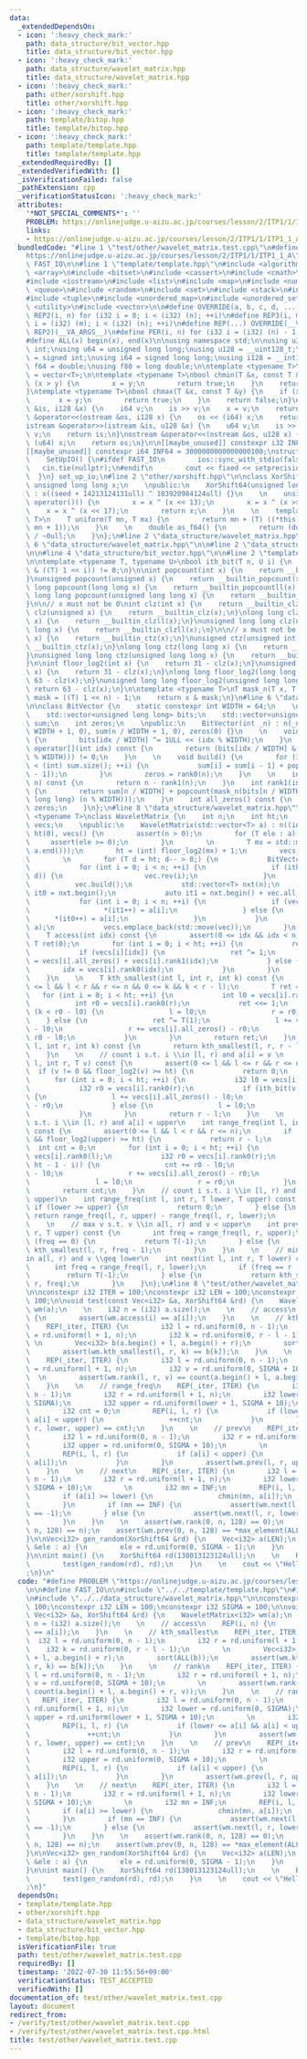 ```yaml
---
data:
  _extendedDependsOn:
  - icon: ':heavy_check_mark:'
    path: data_structure/bit_vector.hpp
    title: data_structure/bit_vector.hpp
  - icon: ':heavy_check_mark:'
    path: data_structure/wavelet_matrix.hpp
    title: data_structure/wavelet_matrix.hpp
  - icon: ':heavy_check_mark:'
    path: other/xorshift.hpp
    title: other/xorshift.hpp
  - icon: ':heavy_check_mark:'
    path: template/bitop.hpp
    title: template/bitop.hpp
  - icon: ':heavy_check_mark:'
    path: template/template.hpp
    title: template/template.hpp
  _extendedRequiredBy: []
  _extendedVerifiedWith: []
  _isVerificationFailed: false
  _pathExtension: cpp
  _verificationStatusIcon: ':heavy_check_mark:'
  attributes:
    '*NOT_SPECIAL_COMMENTS*': ''
    PROBLEM: https://onlinejudge.u-aizu.ac.jp/courses/lesson/2/ITP1/1/ITP1_1_A
    links:
    - https://onlinejudge.u-aizu.ac.jp/courses/lesson/2/ITP1/1/ITP1_1_A
  bundledCode: "#line 1 \"test/other/wavelet_matrix.test.cpp\"\n#define PROBLEM \"\
    https://onlinejudge.u-aizu.ac.jp/courses/lesson/2/ITP1/1/ITP1_1_A\"\n\n#define\
    \ FAST_IO\n\n#line 1 \"template/template.hpp\"\n#include <algorithm>\n#include\
    \ <array>\n#include <bitset>\n#include <cassert>\n#include <cmath>\n#include <iomanip>\n\
    #include <iostream>\n#include <list>\n#include <map>\n#include <numeric>\n#include\
    \ <queue>\n#include <random>\n#include <set>\n#include <stack>\n#include <string>\n\
    #include <tuple>\n#include <unordered_map>\n#include <unordered_set>\n#include\
    \ <utility>\n#include <vector>\n\n#define OVERRIDE(a, b, c, d, ...) d\n#define\
    \ REP2(i, n) for (i32 i = 0; i < (i32) (n); ++i)\n#define REP3(i, m, n) for (i32\
    \ i = (i32) (m); i < (i32) (n); ++i)\n#define REP(...) OVERRIDE(__VA_ARGS__, REP3,\
    \ REP2)(__VA_ARGS__)\n#define PER(i, n) for (i32 i = (i32) (n) - 1; i >= 0; --i)\n\
    #define ALL(x) begin(x), end(x)\n\nusing namespace std;\n\nusing u32 = unsigned\
    \ int;\nusing u64 = unsigned long long;\nusing u128 = __uint128_t;\nusing i32\
    \ = signed int;\nusing i64 = signed long long;\nusing i128 = __int128_t;\nusing\
    \ f64 = double;\nusing f80 = long double;\n\ntemplate <typename T>\nusing Vec\
    \ = vector<T>;\n\ntemplate <typename T>\nbool chmin(T &x, const T &y) {\n    if\
    \ (x > y) {\n        x = y;\n        return true;\n    }\n    return false;\n\
    }\ntemplate <typename T>\nbool chmax(T &x, const T &y) {\n    if (x < y) {\n \
    \       x = y;\n        return true;\n    }\n    return false;\n}\n\nistream &operator>>(istream\
    \ &is, i128 &x) {\n    i64 v;\n    is >> v;\n    x = v;\n    return is;\n}\nostream\
    \ &operator<<(ostream &os, i128 x) {\n    os << (i64) x;\n    return os;\n}\n\
    istream &operator>>(istream &is, u128 &x) {\n    u64 v;\n    is >> v;\n    x =\
    \ v;\n    return is;\n}\nostream &operator<<(ostream &os, u128 x) {\n    os <<\
    \ (u64) x;\n    return os;\n}\n\n[[maybe_unused]] constexpr i32 INF = 1000000100;\n\
    [[maybe_unused]] constexpr i64 INF64 = 3000000000000000100;\nstruct SetUpIO {\n\
    \    SetUpIO() {\n#ifdef FAST_IO\n        ios::sync_with_stdio(false);\n     \
    \   cin.tie(nullptr);\n#endif\n        cout << fixed << setprecision(15);\n  \
    \  }\n} set_up_io;\n#line 2 \"other/xorshift.hpp\"\n\nclass XorShift64 {\n   \
    \ unsigned long long x;\n    \npublic:\n    XorShift64(unsigned long long seed)\
    \ : x((seed + 14213124131ull) ^ 103920984124ull) {}\n    \n    unsigned long long\
    \ operator()() {\n        x = x ^ (x << 13);\n        x = x ^ (x >> 7);\n    \
    \    x = x ^ (x << 17);\n        return x;\n    }\n    \n    template <typename\
    \ T>\n    T uniform(T mn, T mx) {\n        return mn + (T) ((*this)() % (mx -\
    \ mn + 1));\n    }\n    \n    double as_f64() {\n        return (double) (*this)()\
    \ / ~0ull;\n    }\n};\n#line 2 \"data_structure/wavelet_matrix.hpp\"\n\n#line\
    \ 6 \"data_structure/wavelet_matrix.hpp\"\n\n#line 2 \"data_structure/bit_vector.hpp\"\
    \n\n#line 4 \"data_structure/bit_vector.hpp\"\n\n#line 2 \"template/bitop.hpp\"\
    \n\ntemplate <typename T, typename U>\nbool ith_bit(T n, U i) {\n    return (n\
    \ & ((T) 1 << i)) != 0;\n}\n\nint popcount(int x) {\n    return __builtin_popcount(x);\n\
    }\nunsigned popcount(unsigned x) {\n    return __builtin_popcount(x);\n}\nlong\
    \ long popcount(long long x) {\n    return __builtin_popcountll(x);\n}\nunsigned\
    \ long long popcount(unsigned long long x) {\n    return __builtin_popcountll(x);\n\
    }\n\n// x must not be 0\nint clz(int x) {\n    return __builtin_clz(x);\n}\nunsigned\
    \ clz(unsigned x) {\n    return __builtin_clz(x);\n}\nlong long clz(long long\
    \ x) {\n    return __builtin_clzll(x);\n}\nunsigned long long clz(unsigned long\
    \ long x) {\n    return __builtin_clzll(x);\n}\n\n// x must not be 0\nint ctz(int\
    \ x) {\n    return __builtin_ctz(x);\n}\nunsigned ctz(unsigned int x) {\n    return\
    \ __builtin_ctz(x);\n}\nlong long ctz(long long x) {\n    return __builtin_ctzll(x);\n\
    }\nunsigned long long ctz(unsigned long long x) {\n    return __builtin_ctzll(x);\n\
    }\n\nint floor_log2(int x) {\n    return 31 - clz(x);\n}\nunsigned floor_log2(unsigned\
    \ x) {\n    return 31 - clz(x);\n}\nlong long floor_log2(long long x) {\n    return\
    \ 63 - clz(x);\n}\nunsigned long long floor_log2(unsigned long long x) {\n   \
    \ return 63 - clz(x);\n}\n\ntemplate <typename T>\nT mask_n(T x, T n) {\n    T\
    \ mask = ((T) 1 << n) - 1;\n    return x & mask;\n}\n#line 6 \"data_structure/bit_vector.hpp\"\
    \n\nclass BitVector {\n    static constexpr int WIDTH = 64;\n    \n    int n;\n\
    \    std::vector<unsigned long long> bits;\n    std::vector<unsigned long long>\
    \ sum;\n    int zeros;\n    \npublic:\n    BitVector(int _n) : n(_n), bits(n /\
    \ WIDTH + 1, 0), sum(n / WIDTH + 1, 0), zeros(0) {}\n    \n    void rev(int idx)\
    \ {\n        bits[idx / WIDTH] ^= 1ULL << (idx % WIDTH);\n    }\n    \n    bool\
    \ operator[](int idx) const {\n        return (bits[idx / WIDTH] & (1ULL << (idx\
    \ % WIDTH))) != 0;\n    }\n    \n    void build() {\n        for (int i = 1; i\
    \ < (int) sum.size(); ++i) {\n            sum[i] = sum[i - 1] + popcount(bits[i\
    \ - 1]);\n        }\n        zeros = rank0(n);\n    }\n    \n    int rank0(int\
    \ n) const {\n        return n - rank1(n);\n    }\n    int rank1(int n) const\
    \ {\n        return sum[n / WIDTH] + popcount(mask_n(bits[n / WIDTH], (unsigned\
    \ long long) (n % WIDTH)));\n    }\n    int all_zeros() const {\n        return\
    \ zeros;\n    }\n};\n#line 8 \"data_structure/wavelet_matrix.hpp\"\n\ntemplate\
    \ <typename T>\nclass WaveletMatrix {\n    int n;\n    int ht;\n    std::vector<BitVector>\
    \ vecs;\n    \npublic:\n    WaveletMatrix(std::vector<T> a) : n((int) a.size()),\
    \ ht(0), vecs() {\n        assert(n > 0);\n        for (T ele : a) {\n       \
    \     assert(ele >= 0);\n        }\n        \n        T mx = std::max(T(1), *std::max_element(a.begin(),\
    \ a.end()));\n        ht = (int) floor_log2(mx) + 1;\n        vecs.reserve(ht);\n\
    \        \n        for (T d = ht; d-- > 0;) {\n            BitVector vec(n);\n\
    \            for (int i = 0; i < n; ++i) {\n                if (ith_bit(a[i],\
    \ d)) {\n                    vec.rev(i);\n                }\n            }\n \
    \           vec.build();\n            std::vector<T> nxt(n);\n            auto\
    \ it0 = nxt.begin();\n            auto it1 = nxt.begin() + vec.all_zeros();\n\
    \            for (int i = 0; i < n; ++i) {\n                if (vec[i]) {\n  \
    \                  *(it1++) = a[i];\n                } else {\n              \
    \      *(it0++) = a[i];\n                }\n            }\n            std::swap(nxt,\
    \ a);\n            vecs.emplace_back(std::move(vec));\n        }\n    }\n    \n\
    \    T access(int idx) const {\n        assert(0 <= idx && idx < n);\n       \
    \ T ret(0);\n        for (int i = 0; i < ht; ++i) {\n            ret <<= 1;\n\
    \            if (vecs[i][idx]) {\n                ret ^= 1;\n                idx\
    \ = vecs[i].all_zeros() + vecs[i].rank1(idx);\n            } else {\n        \
    \        idx = vecs[i].rank0(idx);\n            }\n        }\n        return ret;\n\
    \    }\n    \n    T kth_smallest(int l, int r, int k) const {\n        assert(0\
    \ <= l && l < r && r <= n && 0 <= k && k < r - l);\n        T ret = 0;\n     \
    \   for (int i = 0; i < ht; ++i) {\n            int l0 = vecs[i].rank0(l);\n \
    \           int r0 = vecs[i].rank0(r);\n            ret <<= 1;\n            if\
    \ (k < r0 - l0) {\n                l = l0;\n                r = r0;\n        \
    \    } else {\n                ret ^= T(1);\n                l += vecs[i].all_zeros()\
    \ - l0;\n                r += vecs[i].all_zeros() - r0;\n                k -=\
    \ r0 - l0;\n            }\n        }\n        return ret;\n    }\n    T kth_largest(int\
    \ l, int r, int k) const {\n        return kth_smallest(l, r, r - l - k - 1);\n\
    \    }\n    \n    // count i s.t. i \\in [l, r) and a[i] = v \n    int rank(int\
    \ l, int r, T v) const {\n        assert(0 <= l && l <= r && r <= n);\n      \
    \  if (v != 0 && floor_log2(v) >= ht) {\n            return 0;\n        }\n  \
    \      for (int i = 0; i < ht; ++i) {\n            i32 l0 = vecs[i].rank0(l);\n\
    \            i32 r0 = vecs[i].rank0(r);\n            if (ith_bit(v, ht - 1 - i))\
    \ {\n                l += vecs[i].all_zeros() - l0;\n                r += vecs[i].all_zeros()\
    \ - r0;\n            } else {\n                l = l0;\n                r = r0;\n\
    \            }\n        }\n        return r - l;\n    }\n    \n    // count i\
    \ s.t. i \\in [l, r) and a[i] < upper\n    int range_freq(int l, int r, T upper)\
    \ const {\n        assert(0 <= l && l < r && r <= n);\n        if (upper != 0\
    \ && floor_log2(upper) >= ht) {\n            return r - l;\n        }\n      \
    \  int cnt = 0;\n        for (int i = 0; i < ht; ++i) {\n            i32 l0 =\
    \ vecs[i].rank0(l);\n            i32 r0 = vecs[i].rank0(r);\n            if (ith_bit(upper,\
    \ ht - 1 - i)) {\n                cnt += r0 - l0;\n                l += vecs[i].all_zeros()\
    \ - l0;\n                r += vecs[i].all_zeros() - r0;\n            } else {\n\
    \                l = l0;\n                r = r0;\n            }\n        }\n\
    \        return cnt;\n    }\n    // count i s.t. i \\in [l, r) and a[i] \\in [lower,\
    \ upper)\n    int range_freq(int l, int r, T lower, T upper) const {\n       \
    \ if (lower >= upper) {\n            return 0;\n        } else {\n           \
    \ return range_freq(l, r, upper) - range_freq(l, r, lower);\n        }\n    }\n\
    \    \n    // max v s.t. v \\in a[l, r) and v < upper\n    int prev(int l, int\
    \ r, T upper) const {\n        int freq = range_freq(l, r, upper);\n        if\
    \ (freq == 0) {\n            return T(-1);\n        } else {\n            return\
    \ kth_smallest(l, r, freq - 1);\n        }\n    }\n    \n    // min v s.t. v \\\
    in a[l, r) and v \\geq lower\n    int next(int l, int r, T lower) const {\n  \
    \      int freq = range_freq(l, r, lower);\n        if (freq == r - l) {\n   \
    \         return T(-1);\n        } else {\n            return kth_smallest(l,\
    \ r, freq);\n        }\n    }\n};\n#line 8 \"test/other/wavelet_matrix.test.cpp\"\
    \n\nconstexpr i32 ITER = 100;\nconstexpr i32 LEN = 100;\nconstexpr i32 SIGMA =\
    \ 100;\n\nvoid test(const Vec<i32> &a, XorShift64 &rd) {\n    WaveletMatrix<i32>\
    \ wm(a);\n    \n    i32 n = (i32) a.size();\n    \n    // access\n    REP(i, n)\
    \ {\n        assert(wm.access(i) == a[i]);\n    }\n    \n    // kth_smallest\n\
    \    REP(_iter, ITER) {\n        i32 l = rd.uniform(0, n - 1);\n        i32 r\
    \ = rd.uniform(l + 1, n);\n        i32 k = rd.uniform(0, r - l - 1);\n       \
    \ \n        Vec<i32> b(a.begin() + l, a.begin() + r);\n        sort(ALL(b));\n\
    \        assert(wm.kth_smallest(l, r, k) == b[k]);\n    }\n    \n    // rank\n\
    \    REP(_iter, ITER) {\n        i32 l = rd.uniform(0, n - 1);\n        i32 r\
    \ = rd.uniform(l + 1, n);\n        i32 v = rd.uniform(0, SIGMA + 10);\n      \
    \  \n        assert(wm.rank(l, r, v) == count(a.begin() + l, a.begin() + r, v));\n\
    \    }\n    \n    // range_freq\n    REP(_iter, ITER) {\n        i32 l = rd.uniform(0,\
    \ n - 1);\n        i32 r = rd.uniform(l + 1, n);\n        i32 lower = rd.uniform(0,\
    \ SIGMA);\n        i32 upper = rd.uniform(lower + 1, SIGMA + 10);\n        \n\
    \        i32 cnt = 0;\n        REP(i, l, r) {\n            if (lower <= a[i] &&\
    \ a[i] < upper) {\n                ++cnt;\n            }\n        }\n        assert(wm.range_freq(l,\
    \ r, lower, upper) == cnt);\n    }\n    \n    // prev\n    REP(_iter, ITER) {\n\
    \        i32 l = rd.uniform(0, n - 1);\n        i32 r = rd.uniform(l + 1, n);\n\
    \        i32 upper = rd.uniform(0, SIGMA + 10);\n        \n        i32 mx = -1;\n\
    \        REP(i, l, r) {\n            if (a[i] < upper) {\n                chmax(mx,\
    \ a[i]);\n            }\n        }\n        assert(wm.prev(l, r, upper) == mx);\n\
    \    }\n    \n    // next\n    REP(_iter, ITER) {\n        i32 l = rd.uniform(0,\
    \ n - 1);\n        i32 r = rd.uniform(l + 1, n);\n        i32 lower = rd.uniform(0,\
    \ SIGMA + 10);\n        \n        i32 mn = INF;\n        REP(i, l, r) {\n    \
    \        if (a[i] >= lower) {\n                chmin(mn, a[i]);\n            }\n\
    \        }\n        if (mn == INF) {\n            assert(wm.next(l, r, lower)\
    \ == -1);\n        } else {\n            assert(wm.next(l, r, lower) == mn);\n\
    \        }\n    }\n    \n    assert(wm.rank(0, n, 128) == 0);\n    assert(wm.range_freq(0,\
    \ n, 128) == n);\n    assert(wm.prev(0, n, 128) == *max_element(ALL(a)));    \n\
    }\n\nVec<i32> gen_random(XorShift64 &rd) {\n    Vec<i32> a(LEN);\n    for (i32\
    \ &ele : a) {\n        ele = rd.uniform(0, SIGMA - 1);\n    }\n    return a;\n\
    }\n\nint main() {\n    XorShift64 rd(138013123124ull);\n    \n    REP(_, 10) {\n\
    \        test(gen_random(rd), rd);\n    }\n    \n    cout << \"Hello World\\n\"\
    ;\n}\n"
  code: "#define PROBLEM \"https://onlinejudge.u-aizu.ac.jp/courses/lesson/2/ITP1/1/ITP1_1_A\"\
    \n\n#define FAST_IO\n\n#include \"../../template/template.hpp\"\n#include \"../../other/xorshift.hpp\"\
    \n#include \"../../data_structure/wavelet_matrix.hpp\"\n\nconstexpr i32 ITER =\
    \ 100;\nconstexpr i32 LEN = 100;\nconstexpr i32 SIGMA = 100;\n\nvoid test(const\
    \ Vec<i32> &a, XorShift64 &rd) {\n    WaveletMatrix<i32> wm(a);\n    \n    i32\
    \ n = (i32) a.size();\n    \n    // access\n    REP(i, n) {\n        assert(wm.access(i)\
    \ == a[i]);\n    }\n    \n    // kth_smallest\n    REP(_iter, ITER) {\n      \
    \  i32 l = rd.uniform(0, n - 1);\n        i32 r = rd.uniform(l + 1, n);\n    \
    \    i32 k = rd.uniform(0, r - l - 1);\n        \n        Vec<i32> b(a.begin()\
    \ + l, a.begin() + r);\n        sort(ALL(b));\n        assert(wm.kth_smallest(l,\
    \ r, k) == b[k]);\n    }\n    \n    // rank\n    REP(_iter, ITER) {\n        i32\
    \ l = rd.uniform(0, n - 1);\n        i32 r = rd.uniform(l + 1, n);\n        i32\
    \ v = rd.uniform(0, SIGMA + 10);\n        \n        assert(wm.rank(l, r, v) ==\
    \ count(a.begin() + l, a.begin() + r, v));\n    }\n    \n    // range_freq\n \
    \   REP(_iter, ITER) {\n        i32 l = rd.uniform(0, n - 1);\n        i32 r =\
    \ rd.uniform(l + 1, n);\n        i32 lower = rd.uniform(0, SIGMA);\n        i32\
    \ upper = rd.uniform(lower + 1, SIGMA + 10);\n        \n        i32 cnt = 0;\n\
    \        REP(i, l, r) {\n            if (lower <= a[i] && a[i] < upper) {\n  \
    \              ++cnt;\n            }\n        }\n        assert(wm.range_freq(l,\
    \ r, lower, upper) == cnt);\n    }\n    \n    // prev\n    REP(_iter, ITER) {\n\
    \        i32 l = rd.uniform(0, n - 1);\n        i32 r = rd.uniform(l + 1, n);\n\
    \        i32 upper = rd.uniform(0, SIGMA + 10);\n        \n        i32 mx = -1;\n\
    \        REP(i, l, r) {\n            if (a[i] < upper) {\n                chmax(mx,\
    \ a[i]);\n            }\n        }\n        assert(wm.prev(l, r, upper) == mx);\n\
    \    }\n    \n    // next\n    REP(_iter, ITER) {\n        i32 l = rd.uniform(0,\
    \ n - 1);\n        i32 r = rd.uniform(l + 1, n);\n        i32 lower = rd.uniform(0,\
    \ SIGMA + 10);\n        \n        i32 mn = INF;\n        REP(i, l, r) {\n    \
    \        if (a[i] >= lower) {\n                chmin(mn, a[i]);\n            }\n\
    \        }\n        if (mn == INF) {\n            assert(wm.next(l, r, lower)\
    \ == -1);\n        } else {\n            assert(wm.next(l, r, lower) == mn);\n\
    \        }\n    }\n    \n    assert(wm.rank(0, n, 128) == 0);\n    assert(wm.range_freq(0,\
    \ n, 128) == n);\n    assert(wm.prev(0, n, 128) == *max_element(ALL(a)));    \n\
    }\n\nVec<i32> gen_random(XorShift64 &rd) {\n    Vec<i32> a(LEN);\n    for (i32\
    \ &ele : a) {\n        ele = rd.uniform(0, SIGMA - 1);\n    }\n    return a;\n\
    }\n\nint main() {\n    XorShift64 rd(138013123124ull);\n    \n    REP(_, 10) {\n\
    \        test(gen_random(rd), rd);\n    }\n    \n    cout << \"Hello World\\n\"\
    ;\n}"
  dependsOn:
  - template/template.hpp
  - other/xorshift.hpp
  - data_structure/wavelet_matrix.hpp
  - data_structure/bit_vector.hpp
  - template/bitop.hpp
  isVerificationFile: true
  path: test/other/wavelet_matrix.test.cpp
  requiredBy: []
  timestamp: '2022-07-30 11:55:56+09:00'
  verificationStatus: TEST_ACCEPTED
  verifiedWith: []
documentation_of: test/other/wavelet_matrix.test.cpp
layout: document
redirect_from:
- /verify/test/other/wavelet_matrix.test.cpp
- /verify/test/other/wavelet_matrix.test.cpp.html
title: test/other/wavelet_matrix.test.cpp
---
```

